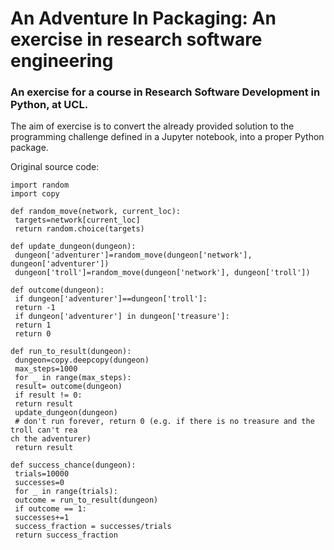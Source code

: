 # An Adventure In Packaging: An exercise in research software engineering
### An exercise for a course in Research Software Development in Python, at UCL.

The aim of exercise is to convert the already provided solution to the programming challenge defined in a Jupyter notebook, into a proper Python package.

Original source code:
~~~
import random
import copy

def random_move(network, current_loc):
 targets=network[current_loc]
 return random.choice(targets)

def update_dungeon(dungeon):
 dungeon['adventurer']=random_move(dungeon['network'], dungeon['adventurer'])
 dungeon['troll']=random_move(dungeon['network'], dungeon['troll'])

def outcome(dungeon):
 if dungeon['adventurer']==dungeon['troll']:
 return -1
 if dungeon['adventurer'] in dungeon['treasure']:
 return 1
 return 0
        
def run_to_result(dungeon):
 dungeon=copy.deepcopy(dungeon)
 max_steps=1000
 for _ in range(max_steps):
 result= outcome(dungeon)
 if result != 0:
 return result
 update_dungeon(dungeon)
 # don't run forever, return 0 (e.g. if there is no treasure and the troll can't rea
ch the adventurer)
 return result

def success_chance(dungeon):
 trials=10000
 successes=0
 for _ in range(trials):
 outcome = run_to_result(dungeon)
 if outcome == 1:
 successes+=1
 success_fraction = successes/trials
 return success_fraction
~~~
